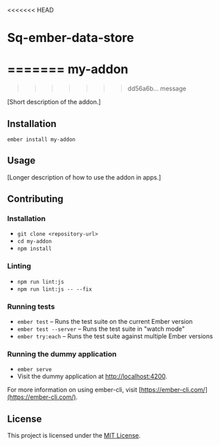 <<<<<<< HEAD
# Sq-ember-data-store
=======
my-addon
==============================================================================
>>>>>>> dd56a6b... message

[Short description of the addon.]

Installation
------------------------------------------------------------------------------

```
ember install my-addon
```


Usage
------------------------------------------------------------------------------

[Longer description of how to use the addon in apps.]


Contributing
------------------------------------------------------------------------------

### Installation

* `git clone <repository-url>`
* `cd my-addon`
* `npm install`

### Linting

* `npm run lint:js`
* `npm run lint:js -- --fix`

### Running tests

* `ember test` – Runs the test suite on the current Ember version
* `ember test --server` – Runs the test suite in "watch mode"
* `ember try:each` – Runs the test suite against multiple Ember versions

### Running the dummy application

* `ember serve`
* Visit the dummy application at [http://localhost:4200](http://localhost:4200).

For more information on using ember-cli, visit [https://ember-cli.com/](https://ember-cli.com/).

License
------------------------------------------------------------------------------

This project is licensed under the [MIT License](LICENSE.md).
